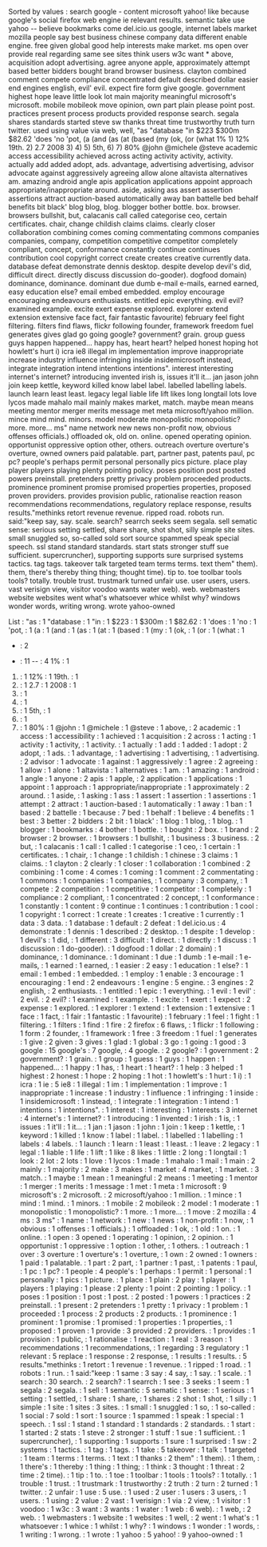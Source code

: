 Sorted by values :
search google - content microsoft yahoo! like because google's social firefox web engine ie relevant results. semantic take use yahoo -- believe bookmarks come del.icio.us google, internet labels market mozilla people say best business chinese company data different enable engine. free given global good help interests make market. ms open over provide real regarding same see sites think users w3c want * above, acquisition adopt advertising. agree anyone apple, approximately attempt based better bidders bought brand browser business. clayton combined comment compete compliance concentrated default described dollar easier end engines english, evil' evil. expect fire form give google. government highest hope leave little look lot main majority meaningful microsoft's microsoft. mobile mobileok move opinion, own part plain please point post. practices present process products provided response search. segala shares standards started steve sw thanks threat time trustworthy truth turn twitter. used using value via web, well, "as "database "in $223 $300m $82.62 'does 'no 'pot, (a (and (as (at (based (my (ok, (or (what 1% 1) 12% 19th. 2) 2.7 2008 3) 4) 5) 5th, 6) 7) 80% @john @michele @steve academic access accessibility achieved across acting activity activity, activity. actually add added adopt, ads. advantage, advertising advertising, advisor advocate against aggressively agreeing allow alone altavista alternatives am. amazing android angle apis application applications appoint approach appropriate/inappropriate around. aside, asking ass assert assertion assertions attract auction-based automatically away ban battelle bed behalf benefits bit black' blog blog, blog. blogger bother bottle. box. browser. browsers bullshit, but, calacanis call called categorise ceo, certain certificates. chair, change childish claims claims. clearly closer collaboration combining comes coming commentating commons companies companies, company, competition competitive competitor completely compliant, concept, conformance constantly continue continues contribution cool copyright correct create creates creative currently data. database defeat demonstrate dennis desktop. despite develop devil's did, difficult direct. directly discuss discussion do-gooder). dogfood domain) dominance, dominance. dominant due dumb e-mail e-mails, earned earned, easy education else? email embed embedded. employ encourage encouraging endeavours enthusiasts. entitled epic everything. evil evil? examined example. excite exert expense explored. explorer extend extension extensive face fact, fair fantastic favourite) february feel fight filtering. filters find flaws, flickr following founder, framework freedom fuel generates gives glad go going google? government? grain. group guess guys happen happened... happy has, heart heart? helped honest hoping hot howlett's hurt i) icra ie8 illegal im implementation improve inappropriate increase industry influence infringing inside insidemicrosoft instead, integrate integration intend intentions intentions". interest interesting internet's internet? introducing invented irish is, issues it'll it... jan jason john join keep kettle, keyword killed know label label. labelled labelling labels. launch learn least least. legacy legal liable life lift likes long longtail lots love lycos made mahalo mail mainly makes market, match. maybe mean means meeting mentor merger merits message met meta microsoft/yahoo million. mince mind mind. minors. model moderate monopolistic monopolistic? more. more... ms" name network new news non-profit now, obvious offenses officials.) offloaded ok, old on. online. opened operating opinion. opportunist oppressive option other, others. outreach overture overture's overture, owned owners paid palatable. part, partner past, patents paul, pc pc? people's perhaps permit personal personally pics picture. place play player players playing plenty pointing policy. poses position post posted powers preinstall. pretenders pretty privacy problem proceeded products. prominence prominent promise promised properties properties, proposed proven providers. provides provision public, rationalise reaction reason recommendations recommendations, regulatory replace response, results results."methinks retort revenue revenue. ripped road. robots run. said:"keep say, say. scale. search? searrch seeks seem segala. sell sematic sense: serious setting settled, share share, shot shot, silly simple site sites. small snuggled so, so-called sold sort source spammed speak special speech. ssl stand standard standards. start stats stronger stuff sue sufficient. supercruncher), supporting supports sure surprised systems tactics. tag tags. takeover talk targeted team terms terms. text them" them). them, there's thereby thing thing; thought time). tip to. toe toolbar tools tools? totally. trouble trust. trustmark turned unfair use. user users, users. vast verisign view, visitor voodoo wants water web). web. webmasters website websites went what's whatsoever whice whilst why? windows wonder words, writing wrong. wrote yahoo-owned 

List :
"as : 1
"database : 1
"in : 1
$223 : 1
$300m : 1
$82.62 : 1
'does : 1
'no : 1
'pot, : 1
(a : 1
(and : 1
(as : 1
(at : 1
(based : 1
(my : 1
(ok, : 1
(or : 1
(what : 1
* : 2
- : 11
-- : 4
1% : 1
1) : 1
12% : 1
19th. : 1
2) : 1
2.7 : 1
2008 : 1
3) : 1
4) : 1
5) : 1
5th, : 1
6) : 1
7) : 1
80% : 1
@john : 1
@michele : 1
@steve : 1
above, : 2
academic : 1
access : 1
accessibility : 1
achieved : 1
acquisition : 2
across : 1
acting : 1
activity : 1
activity, : 1
activity. : 1
actually : 1
add : 1
added : 1
adopt : 2
adopt, : 1
ads. : 1
advantage, : 1
advertising : 1
advertising, : 1
advertising. : 2
advisor : 1
advocate : 1
against : 1
aggressively : 1
agree : 2
agreeing : 1
allow : 1
alone : 1
altavista : 1
alternatives : 1
am. : 1
amazing : 1
android : 1
angle : 1
anyone : 2
apis : 1
apple, : 2
application : 1
applications : 1
appoint : 1
approach : 1
appropriate/inappropriate : 1
approximately : 2
around. : 1
aside, : 1
asking : 1
ass : 1
assert : 1
assertion : 1
assertions : 1
attempt : 2
attract : 1
auction-based : 1
automatically : 1
away : 1
ban : 1
based : 2
battelle : 1
because : 7
bed : 1
behalf : 1
believe : 4
benefits : 1
best : 3
better : 2
bidders : 2
bit : 1
black' : 1
blog : 1
blog, : 1
blog. : 1
blogger : 1
bookmarks : 4
bother : 1
bottle. : 1
bought : 2
box. : 1
brand : 2
browser : 2
browser. : 1
browsers : 1
bullshit, : 1
business : 3
business. : 2
but, : 1
calacanis : 1
call : 1
called : 1
categorise : 1
ceo, : 1
certain : 1
certificates. : 1
chair, : 1
change : 1
childish : 1
chinese : 3
claims : 1
claims. : 1
clayton : 2
clearly : 1
closer : 1
collaboration : 1
combined : 2
combining : 1
come : 4
comes : 1
coming : 1
comment : 2
commentating : 1
commons : 1
companies : 1
companies, : 1
company : 3
company, : 1
compete : 2
competition : 1
competitive : 1
competitor : 1
completely : 1
compliance : 2
compliant, : 1
concentrated : 2
concept, : 1
conformance : 1
constantly : 1
content : 9
continue : 1
continues : 1
contribution : 1
cool : 1
copyright : 1
correct : 1
create : 1
creates : 1
creative : 1
currently : 1
data : 3
data. : 1
database : 1
default : 2
defeat : 1
del.icio.us : 4
demonstrate : 1
dennis : 1
described : 2
desktop. : 1
despite : 1
develop : 1
devil's : 1
did, : 1
different : 3
difficult : 1
direct. : 1
directly : 1
discuss : 1
discussion : 1
do-gooder). : 1
dogfood : 1
dollar : 2
domain) : 1
dominance, : 1
dominance. : 1
dominant : 1
due : 1
dumb : 1
e-mail : 1
e-mails, : 1
earned : 1
earned, : 1
easier : 2
easy : 1
education : 1
else? : 1
email : 1
embed : 1
embedded. : 1
employ : 1
enable : 3
encourage : 1
encouraging : 1
end : 2
endeavours : 1
engine : 5
engine. : 3
engines : 2
english, : 2
enthusiasts. : 1
entitled : 1
epic : 1
everything. : 1
evil : 1
evil' : 2
evil. : 2
evil? : 1
examined : 1
example. : 1
excite : 1
exert : 1
expect : 2
expense : 1
explored. : 1
explorer : 1
extend : 1
extension : 1
extensive : 1
face : 1
fact, : 1
fair : 1
fantastic : 1
favourite) : 1
february : 1
feel : 1
fight : 1
filtering. : 1
filters : 1
find : 1
fire : 2
firefox : 6
flaws, : 1
flickr : 1
following : 1
form : 2
founder, : 1
framework : 1
free : 3
freedom : 1
fuel : 1
generates : 1
give : 2
given : 3
gives : 1
glad : 1
global : 3
go : 1
going : 1
good : 3
google : 15
google's : 7
google, : 4
google. : 2
google? : 1
government : 2
government? : 1
grain. : 1
group : 1
guess : 1
guys : 1
happen : 1
happened... : 1
happy : 1
has, : 1
heart : 1
heart? : 1
help : 3
helped : 1
highest : 2
honest : 1
hope : 2
hoping : 1
hot : 1
howlett's : 1
hurt : 1
i) : 1
icra : 1
ie : 5
ie8 : 1
illegal : 1
im : 1
implementation : 1
improve : 1
inappropriate : 1
increase : 1
industry : 1
influence : 1
infringing : 1
inside : 1
insidemicrosoft : 1
instead, : 1
integrate : 1
integration : 1
intend : 1
intentions : 1
intentions". : 1
interest : 1
interesting : 1
interests : 3
internet : 4
internet's : 1
internet? : 1
introducing : 1
invented : 1
irish : 1
is, : 1
issues : 1
it'll : 1
it... : 1
jan : 1
jason : 1
john : 1
join : 1
keep : 1
kettle, : 1
keyword : 1
killed : 1
know : 1
label : 1
label. : 1
labelled : 1
labelling : 1
labels : 4
labels. : 1
launch : 1
learn : 1
least : 1
least. : 1
leave : 2
legacy : 1
legal : 1
liable : 1
life : 1
lift : 1
like : 8
likes : 1
little : 2
long : 1
longtail : 1
look : 2
lot : 2
lots : 1
love : 1
lycos : 1
made : 1
mahalo : 1
mail : 1
main : 2
mainly : 1
majority : 2
make : 3
makes : 1
market : 4
market, : 1
market. : 3
match. : 1
maybe : 1
mean : 1
meaningful : 2
means : 1
meeting : 1
mentor : 1
merger : 1
merits : 1
message : 1
met : 1
meta : 1
microsoft : 9
microsoft's : 2
microsoft. : 2
microsoft/yahoo : 1
million. : 1
mince : 1
mind : 1
mind. : 1
minors. : 1
mobile : 2
mobileok : 2
model : 1
moderate : 1
monopolistic : 1
monopolistic? : 1
more. : 1
more... : 1
move : 2
mozilla : 4
ms : 3
ms" : 1
name : 1
network : 1
new : 1
news : 1
non-profit : 1
now, : 1
obvious : 1
offenses : 1
officials.) : 1
offloaded : 1
ok, : 1
old : 1
on. : 1
online. : 1
open : 3
opened : 1
operating : 1
opinion, : 2
opinion. : 1
opportunist : 1
oppressive : 1
option : 1
other, : 1
others. : 1
outreach : 1
over : 3
overture : 1
overture's : 1
overture, : 1
own : 2
owned : 1
owners : 1
paid : 1
palatable. : 1
part : 2
part, : 1
partner : 1
past, : 1
patents : 1
paul, : 1
pc : 1
pc? : 1
people : 4
people's : 1
perhaps : 1
permit : 1
personal : 1
personally : 1
pics : 1
picture. : 1
place : 1
plain : 2
play : 1
player : 1
players : 1
playing : 1
please : 2
plenty : 1
point : 2
pointing : 1
policy. : 1
poses : 1
position : 1
post : 1
post. : 2
posted : 1
powers : 1
practices : 2
preinstall. : 1
present : 2
pretenders : 1
pretty : 1
privacy : 1
problem : 1
proceeded : 1
process : 2
products : 2
products. : 1
prominence : 1
prominent : 1
promise : 1
promised : 1
properties : 1
properties, : 1
proposed : 1
proven : 1
provide : 3
provided : 2
providers. : 1
provides : 1
provision : 1
public, : 1
rationalise : 1
reaction : 1
real : 3
reason : 1
recommendations : 1
recommendations, : 1
regarding : 3
regulatory : 1
relevant : 5
replace : 1
response : 2
response, : 1
results : 1
results. : 5
results."methinks : 1
retort : 1
revenue : 1
revenue. : 1
ripped : 1
road. : 1
robots : 1
run. : 1
said:"keep : 1
same : 3
say : 4
say, : 1
say. : 1
scale. : 1
search : 30
search. : 2
search? : 1
searrch : 1
see : 3
seeks : 1
seem : 1
segala : 2
segala. : 1
sell : 1
semantic : 5
sematic : 1
sense: : 1
serious : 1
setting : 1
settled, : 1
share : 1
share, : 1
shares : 2
shot : 1
shot, : 1
silly : 1
simple : 1
site : 1
sites : 3
sites. : 1
small : 1
snuggled : 1
so, : 1
so-called : 1
social : 7
sold : 1
sort : 1
source : 1
spammed : 1
speak : 1
special : 1
speech. : 1
ssl : 1
stand : 1
standard : 1
standards : 2
standards. : 1
start : 1
started : 2
stats : 1
steve : 2
stronger : 1
stuff : 1
sue : 1
sufficient. : 1
supercruncher), : 1
supporting : 1
supports : 1
sure : 1
surprised : 1
sw : 2
systems : 1
tactics. : 1
tag : 1
tags. : 1
take : 5
takeover : 1
talk : 1
targeted : 1
team : 1
terms : 1
terms. : 1
text : 1
thanks : 2
them" : 1
them). : 1
them, : 1
there's : 1
thereby : 1
thing : 1
thing; : 1
think : 3
thought : 1
threat : 2
time : 2
time). : 1
tip : 1
to. : 1
toe : 1
toolbar : 1
tools : 1
tools? : 1
totally. : 1
trouble : 1
trust. : 1
trustmark : 1
trustworthy : 2
truth : 2
turn : 2
turned : 1
twitter. : 2
unfair : 1
use : 5
use. : 1
used : 2
user : 1
users : 3
users, : 1
users. : 1
using : 2
value : 2
vast : 1
verisign : 1
via : 2
view, : 1
visitor : 1
voodoo : 1
w3c : 3
want : 3
wants : 1
water : 1
web : 6
web). : 1
web, : 2
web. : 1
webmasters : 1
website : 1
websites : 1
well, : 2
went : 1
what's : 1
whatsoever : 1
whice : 1
whilst : 1
why? : 1
windows : 1
wonder : 1
words, : 1
writing : 1
wrong. : 1
wrote : 1
yahoo : 5
yahoo! : 9
yahoo-owned : 1
